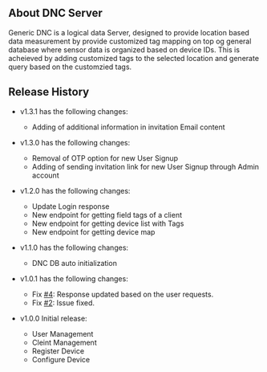 ## About DNC Server
Generic DNC is a logical data Server, designed to provide location based data measurement by provide customized tag mapping on top og general database where sensor data is organized based on device IDs. This is acheieved by adding customized tags to the selected location and generate query based on the customzied tags.

## Release History

- v1.3.1 has the following changes:
  - Adding of additional information in invitation Email content


- v1.3.0 has the following changes:
  - Removal of OTP option for new User Signup
  - Adding of sending invitation link for new User Signup through Admin account

- v1.2.0 has the following changes:
  - Update Login response
  - New endpoint for getting field tags of a client
  - New endpoint for getting device list with Tags
  - New endpoint for getting device map

- v1.1.0 has the following changes:
  - DNC DB auto initialization

- v1.0.1 has the following changes:
  - Fix [#4](https://gitlab-x.mcci.com/client/milkweed/mcgraw/dnc/dnc-server/-/issues/4): Response updated based on the user requests.
  - Fix [#2](https://gitlab-x.mcci.com/client/milkweed/mcgraw/dnc/dnc-server/-/issues/2): Issue fixed.

- v1.0.0 Initial release:
  - User Management
  - Cleint Management
  - Register Device
  - Configure Device
